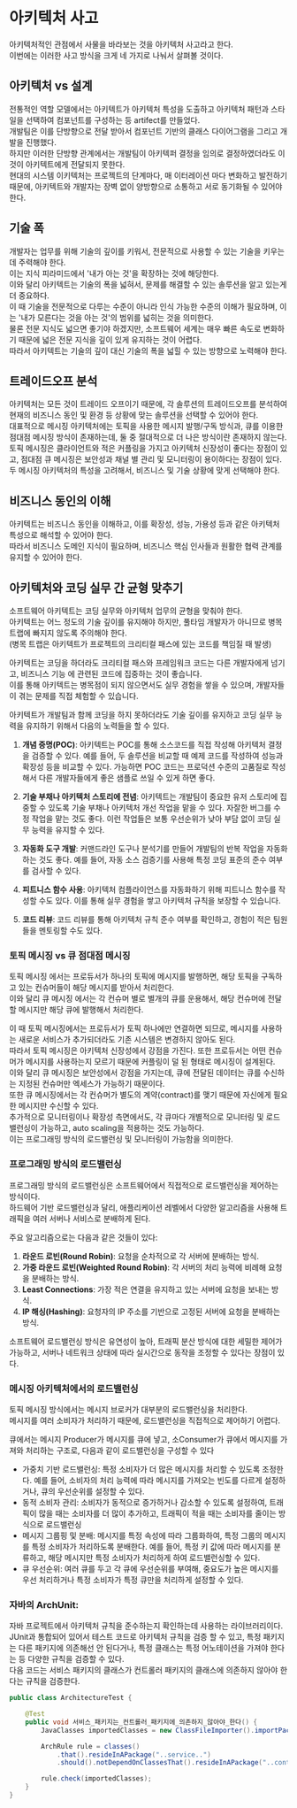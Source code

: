 # 아키텍처 사고

아키텍처적인 관점에서 사물을 바라보는 것을 아키텍처 사고라고 한다.  
이번에는 이러한 사고 방식을 크게 네 가지로 나눠서 살펴볼 것이다.

## 아키텍처 vs 설계

전통적인 역할 모델에서는 아키텍트가 아키텍처 특성을 도출하고 아키텍처 패턴과 스타일을 선택하여 컴포넌트를 구성하는 등 artifect를 만들었다.  
개발팀은 이를 단방향으로 전달 받아서 컴포넌트 기반의 클래스 다이어그램을 그리고 개발을 진행했다.  
하지만 이러한 단방향 관계에서는 개발팀이 아키텍퍼 결정을 임의로 결정하였더라도 이것이 아키텍트에게 전달되지 못한다.  
현대의 시스템 이키텍처는 프로젝트의 단계마다, 매 이터레이션 마다 변화하고 발전하기 때문에, 아키텍트와 개발자는 장벽 없이 양방향으로 소통하고 서로 동기화될 수 있어야 한다.

## 기술 폭

개발자는 업무를 위해 기술의 깊이를 키워서, 전문적으로 사용할 수 있는 기술을 키우는데 주력해야 한다.  
이는 지식 피라미드에서 '내가 아는 것'을 확장하는 것에 해당한다.  
이와 달리 아키텍트는 기술의 폭을 넓혀서, 문제를 해결할 수 있는 솔루션을 알고 있는게 더 중요하다.  
이 때 기술을 전문적으로 다루는 수준이 아니라 인식 가능한 수준의 이해가 필요하며, 이는 '내가 모른다는 것을 아는 것'의 범위를 넓히는 것을 의미한다.  
물론 전문 지식도 넓으면 좋기야 하겠지만, 소프트웨어 세계는 매우 빠른 속도로 변화하기 때문에 넓은 전문 지식을 깊이 있게 유지하는 것이 어렵다.  
따라서 아키텍트는 기술의 깊이 대신 기술의 폭을 넓힐 수 있는 방향으로 노력해야 한다.

## 트레이드오프 분석

아키텍처는 모든 것이 트레이드 오프이기 때문에, 각 솔루션의 트레이드오프를 분석하여 현재의 비즈니스 동인 및 환경 등 상황에 맞는 솔루션을 선택할 수 있어야 한다.  
대표적으로 메시징 아키텍처에는 토픽을 사용한 메시지 발행/구독 방식과, 큐를 이용한 점대점 메시징 방식이 존재하는데, 둘 중 절대적으로 더 나은 방식이란 존재하지 않는다.  
토픽 메시징은 클라이언트와 적은 커플링을 가지고 아키텍처 신장성이 좋다는 장점이 있고, 점대점 큐 메시징은 보안성과 채널 별 관리 및 모니터링이 용이하다는 장점이 있다.  
두 메시징 아키텍처의 특성을 고려해서, 비즈니스 및 기술 상황에 맞게 선택해야 한다.

## 비즈니스 동인의 이해

아키텍트는 비즈니스 동인을 이해하고, 이를 확장성, 성능, 가용성 등과 같은 아키텍처 특성으로 해석할 수 있어야 한다.  
따라서 비즈니스 도메인 지식이 필요하며, 비즈니스 핵심 인사들과 원활한 협력 관계를 유지할 수 있어야 한다.

## 아키텍처와 코딩 실무 간 균형 맞추기

소프트웨어 아키텍트는 코딩 실무와 아키텍처 업무의 균형을 맞춰야 한다.  
아키텍트는 어느 정도의 기술 깊이를 유지해야 하지만, 풀타임 개발자가 아니므로 병목 트랩에 빠지지 않도록 주의해야 한다.  
(병목 트랩은 아키텍트가 프로젝트의 크리티컬 패스에 있는 코드를 책임질 때 발생)

아키텍트는 코딩을 하더라도 크리티컬 패스와 프레임워크 코드는 다른 개발자에게 넘기고, 비즈니스 기능 에 관련된 코드에 집중하는 것이 좋습니다.  
이를 통해 아키텍트는 병목점이 되지 않으면서도 실무 경험을 쌓을 수 있으며, 개발자들이 겪는 문제를 직접 체험할 수 있습니다.

아키텍트가 개발팀과 함께 코딩을 하지 못하더라도 기술 깊이를 유지하고 코딩 실무 능력을 유지하기 위해서 다음의 노력들을 할 수 있다.

1. **개념 증명(POC)**: 아키텍트는 POC를 통해 소스코드를 직접 작성해 아키텍처 결정을 검증할 수 있다. 예를 들어, 두 솔루션을 비교할 때 예제 코드를 작성하여 성능과 확장성 등을 비교할 수 있다. 가능하면 POC 코드는 프로덕션 수준의 고품질로 작성해서 다른 개발자들에게 좋은 샘플로 쓰일 수 있게 하면 좋다.

2. **기술 부채나 아키텍처 스토리에 전념**: 아키텍트는 개발팀이 중요한 유저 스토리에 집중할 수 있도록 기술 부채나 아키텍처 개선 작업을 맡을 수 있다. 자잘한 버그를 수정 작업을 맡는 것도 좋다. 이런 작업들은 보통 우선순위가 낮아 부담 없이 코딩 실무 능력을 유지할 수 있다.

3. **자동화 도구 개발**: 커맨드라인 도구나 분석기를 만들어 개발팀의 반복 작업을 자동화하는 것도 좋다. 예를 들어, 자동 소스 검증기를 사용해 특정 코딩 표준의 준수 여부를 검사할 수 있다.

4. **피트니스 함수 사용**: 아키텍처 컴플라이언스를 자동화하기 위해 피트니스 함수를 작성할 수도 있다. 이를 통해 실무 경험을 쌓고 아키텍처 규칙을 보장할 수 있습니다.
5. **코드 리뷰**: 코드 리뷰를 통해 아키텍처 규칙 준수 여부를 확인하고, 경험이 적은 팀원들을 멘토링할 수도 있다.

### 토픽 메시징 vs 큐 점대점 메시징

토픽 메시징 에서는 프로듀서가 하나의 토픽에 메시지를 발행하면, 해당 토픽을 구독하고 있는 컨슈머들이 해당 메시지를 받아서 처리한다.  
이와 달리 큐 메시징 에서는 각 컨슈머 별로 별개의 큐를 운용해서, 해당 컨슈머에 전달할 메시지만 해당 큐에 발행해서 처리한다.

이 때 토픽 메시징에서는 프로듀서가 토픽 하나에만 연결하면 되므로, 메시지를 사용하는 새로운 서비스가 추가되더라도 기존 시스템은 변경하지 않아도 된다.  
따라서 토픽 메시징은 아키텍처 신장성에서 강점을 가진다.
또한 프로듀서는 어떤 컨슈머가 메시지를 사용하는지 모르기 때문에 커플링이 덜 된 형태로 메시징이 설계된다.  
이와 달리 큐 메시징은 보안성에서 강점을 가지는데, 큐에 전달된 데이터는 큐를 수신하는 지정된 컨슈머만 엑세스가 가능하기 때문이다.  
또한 큐 메시징에서는 각 컨슈머가 별도의 계약(contract)를 맺기 때문에 자신에게 필요한 메시지만 수신할 수 있다.  
추가적으로 모니터링이나 확장성 측면에서도, 각 큐마다 개별적으로 모니터링 및 로드 밸런싱이 가능하고, auto scaling을 적용하는 것도 가능하다.  
이는 프로그래밍 방식의 로드밸런싱 및 모니터링이 가능함을 의미한다.

### 프로그래밍 방식의 로드밸런싱

프로그래밍 방식의 로드밸런싱은 소프트웨어에서 직접적으로 로드밸런싱을 제어하는 방식이다.  
하드웨어 기반 로드밸런싱과 달리, 애플리케이션 레벨에서 다양한 알고리즘을 사용해 트래픽을 여러 서버나 서비스로 분배하게 된다.

주요 알고리즘으로는 다음과 같은 것들이 있다:

1. **라운드 로빈(Round Robin)**: 요청을 순차적으로 각 서버에 분배하는 방식.
2. **가중 라운드 로빈(Weighted Round Robin)**: 각 서버의 처리 능력에 비례해 요청을 분배하는 방식.
3. **Least Connections**: 가장 적은 연결을 유지하고 있는 서버에 요청을 보내는 방식.
4. **IP 해싱(Hashing)**: 요청자의 IP 주소를 기반으로 고정된 서버에 요청을 분배하는 방식.

소프트웨어 로드밸런싱 방식은 유연성이 높아, 트래픽 분산 방식에 대한 세밀한 제어가 가능하고, 서버나 네트워크 상태에 따라 실시간으로 동작을 조정할 수 있다는 장점이 있다.

### 메시징 아키텍처에서의 로드밸런싱

토픽 메시징 방식에서는 메시지 브로커가 대부분의 로드밸런싱을 처리한다.  
메시지를 여러 소비자가 처리하기 때문에, 로드밸런싱을 직접적으로 제어하기 어렵다.

큐에서는 메시지 Producer가 메시지를 큐에 넣고, 소Consumer가 큐에서 메시지를 가져와 처리하는 구조로, 다음과 같이 로드밸런싱을 구성할 수 있다

- 가중치 기반 로드밸런싱: 특정 소비자가 더 많은 메시지를 처리할 수 있도록 조정한다. 예를 들어, 소비자의 처리 능력에 따라 메시지를 가져오는 빈도를 다르게 설정하거나, 큐의 우선순위를 설정할 수 있다.
- 동적 소비자 관리: 소비자가 동적으로 증가하거나 감소할 수 있도록 설정하여, 트래픽이 많을 때는 소비자를 더 많이 추가하고, 트래픽이 적을 때는 소비자를 줄이는 방식으로 로드밸런싱
- 메시지 그룹핑 및 분배: 메시지를 특정 속성에 따라 그룹화하여, 특정 그룹의 메시지를 특정 소비자가 처리하도록 분배한다. 예를 들어, 특정 키 값에 따라 메시지를 분류하고, 해당 메시지만 특정 소비자가 처리하게 하여 로드밸런싱할 수 있다.
- 큐 우선순위: 여러 큐를 두고 각 큐에 우선순위를 부여해, 중요도가 높은 메시지를 우선 처리하거나 특정 소비자가 특정 큐만을 처리하게 설정할 수 있다.

### 자바의 ArchUnit:

자바 프로젝트에서 아키텍처 규칙을 준수하는지 확인하는데 사용하는 라이브러리이다.  
JUnit과 통합되어 있어서 테스트 코드로 아키텍처 규칙을 검증 할 수 있고, 특정 패키지는 다른 패키지에 의존해선 안 된다거나, 특정 클래스는 특정 어노테이션을 가져야 한다는 등 다양한 규칙을 검증할 수 있다.  
다음 코드는 서비스 패키지의 클래스가 컨트롤러 패키지의 클래스에 의존하지 않아야 한다는 규칙을 검증한다.

```java
public class ArchitectureTest {

    @Test
    public void 서비스_패키지는_컨트롤러_패키지에_의존하지_않아야_한다() {
        JavaClasses importedClasses = new ClassFileImporter().importPackages("com.example.myapp");

        ArchRule rule = classes()
            .that().resideInAPackage("..service..")
            .should().notDependOnClassesThat().resideInAPackage("..controller..");

        rule.check(importedClasses);
    }
}
```
